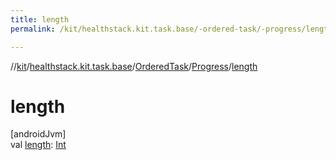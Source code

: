 ```yaml
---
title: length
permalink: /kit/healthstack.kit.task.base/-ordered-task/-progress/length.html

---
```

//[kit](/kit.html)/[healthstack.kit.task.base](../../index.html)/[OrderedTask](../index.html)/[Progress](index.html)/[length](length.html)



# length



[androidJvm]\
val [length](length.html): [Int](https://kotlinlang.org/api/latest/jvm/stdlib/kotlin/-int/index.html)




